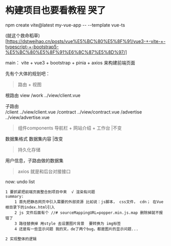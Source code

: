 # 构建项目也要看教程 哭了
npm create vite@latest my-vue-app -- --template vue-ts

(就这个救命稻草)[https://dstweihao.cn/posts/vue%E5%BC%80%E5%8F%91/vue3-+-vite-+-typescript-+-bootstrap5-%E5%BC%80%E5%8F%91%E6%8C%87%E5%8D%97/]

main： vite + vue3 + bootstrap +  pinia + axios 来构建前端页面


先有个大体的规划吧：

>路由 + 视图 

根路由   view 
/work    ../view/client.vue

子路由               
/client     ../view/client.vue
/contract   ../view/contract.vue
/advertise  ../view/advertise.vue


>组件components
导航栏 + 网站介绍 + 工作台  |不变 

数据集格式    数据集内容   |改变

>持久化存储

用户信息，子路由做的数据集

>axios 就是和后台对接接口




now:
    undo list

    1 要抓紧把前端页面整合到项目中来  √ 渲染有问题
    summary: 
        1 首先把静态网页中引入需要的外部资源 比如说：js脚本， css文件， cdn； 在Vue根目录下的index.html引入
        2 js 文件后面有个 //# sourceMappingURL=popper.min.js.map 删除掉就不报错了
        3 路径替换掉 用style 去设置图片背景  要转换为 img标签
        4 还是有一些显示问题 我的天，de了两个bug，都是图片的显示问题...

    2 实现整体的逻辑
    


    